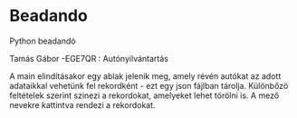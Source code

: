 # Beadando
Python beadandó 

Tamás Gábor -EGE7QR :
Autónyilvántartás

A main elindításakor egy ablak jelenik meg, amely révén autókat az adott adataikkal vehetünk fel rekordként - ezt egy json fájlban tárolja.
Különbőzö feltételek szerint szinezi a rekordokat, amelyeket lehet törölni is.
A mező nevekre kattintva rendezi a rekordokat.
